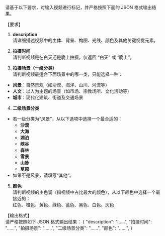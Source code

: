 请基于以下要求，对输入视频进行标记，并严格按照下面的 JSON 格式输出结果。

【要求】
1. **description**  
请详细描述视频中的主体、背景、构图、光线、颜色及其他关键视觉元素。

2. **拍摄时间**  
请判断视频是在白天还是晚上拍摄，仅返回 “白天” 或 “晚上”。

3. **拍摄场景（一级分类）**  
请判断视频最适合下面场景中的哪一类，只能选择一种：  
- **风景**：自然景观（如沙漠、海洋、山川、河流等）  
- **人文**：以人为主题的场景（如市场、宗教场所、文化活动等）  
- **城市**：现代化建筑、街道及交通场景

4. **二级场景分类**  
- 若一级分类为“风景”，从以下选项中选择一个最合适的：
    - **沙漠**  
    - **大海**  
    - **湖泊**  
    - **峡谷**  
    - **森林**  
    - **雪景**  
    - **山脉**  
    - **草原**  
- 如果不是风景，请填写“其他”。

5. **颜色**  
请判断视频的主色调（指视频中占比最大的颜色），从以下颜色中选择一个最接近的：  
红色、橙色、黄色、绿色、蓝色、黑色、白色、灰色

【输出格式】  
请严格按照如下 JSON 格式输出结果：
{
"description": "……",
"拍摄时间": "……",
"拍摄场景": "……",
"二级场景分类": "……",
"颜色": "……",
}
